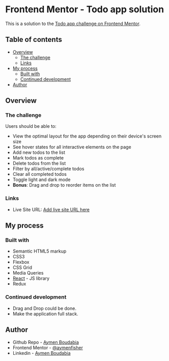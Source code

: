 # Frontend Mentor - Todo app solution

This is a solution to the [Todo app challenge on Frontend Mentor](https://www.frontendmentor.io/challenges/todo-app-Su1_KokOW).

## Table of contents

- [Overview](#overview)
  - [The challenge](#the-challenge)
  - [Links](#links)
- [My process](#my-process)
  - [Built with](#built-with)
  - [Continued development](#continued-development)
- [Author](#author)


## Overview

### The challenge

Users should be able to:

- View the optimal layout for the app depending on their device's screen size
- See hover states for all interactive elements on the page
- Add new todos to the list
- Mark todos as complete
- Delete todos from the list
- Filter by all/active/complete todos
- Clear all completed todos
- Toggle light and dark mode
- **Bonus**: Drag and drop to reorder items on the list


### Links

- Live Site URL: [Add live site URL here](https://todoappaymen.netlify.app)

## My process

### Built with

- Semantic HTML5 markup
- CSS3
- Flexbox
- CSS Grid
- Media Queries
- [React](https://reactjs.org/) - JS library
- Redux



### Continued development

- Drag and Drop could be done.
- Make the application full stack.


## Author

- Github Repo - [Aymen Boudabia](https://www.github.com/aymenfisher)
- Frontend Mentor - [@aymenfisher](https://www.frontendmentor.io/profile/yourusername)
- Linkedin - [Aymen Boudabia](https://www.linkedin.com/in/aymen-boudabia)

